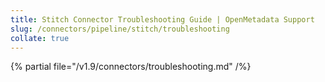 ```yaml
---
title: Stitch Connector Troubleshooting Guide | OpenMetadata Support
slug: /connectors/pipeline/stitch/troubleshooting
collate: true 
---
```


{% partial file="/v1.9/connectors/troubleshooting.md" /%}
